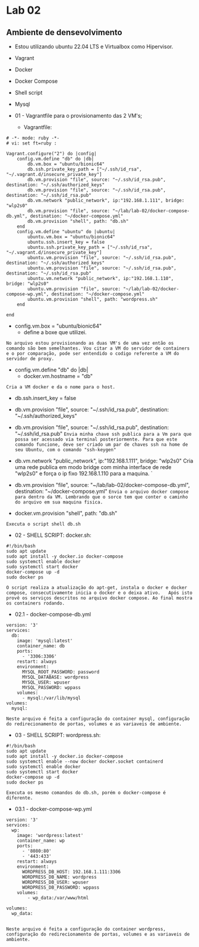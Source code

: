 # Lab 02

## Ambiente de densevolvimento
   - Estou utilizando ubuntu 22.04 LTS e Virtualbox como Hipervisor.

   - Vagrant
   - Docker
   - Docker Compose
   - Shell script
   - Mysql

- 01 - Vagrantfile para o provisionamento das 2 VM's;
   - Vagrantfile:

```
# -*- mode: ruby -*-
# vi: set ft=ruby :

Vagrant.configure("2") do |config|
	config.vm.define "db" do |db|	
		db.vm.box = "ubuntu/bionic64"
		db.ssh.private_key_path = ["~/.ssh/id_rsa", "~/.vagrant.d/insecure_private_key"]
		db.vm.provision "file", source: "~/.ssh/id_rsa.pub", destination: "~/.ssh/authorized_keys"
		db.vm.provision "file", source: "~/.ssh/id_rsa.pub", destination: "~/.ssh/id_rsa.pub"
		db.vm.network "public_network", ip:"192.168.1.111", bridge:	"wlp2s0"	  
		db.vm.provision "file", source: "~/lab/lab-02/docker-compose-db.yml", destination: "~/docker-compose.yml" 
		db.vm.provision "shell", path: "db.sh"
	end
	config.vm.define "ubuntu" do |ubuntu|	
		ubuntu.vm.box = "ubuntu/bionic64"
		ubuntu.ssh.insert_key = false
		ubuntu.ssh.private_key_path = ["~/.ssh/id_rsa", "~/.vagrant.d/insecure_private_key"]
		ubuntu.vm.provision "file", source: "~/.ssh/id_rsa.pub", destination: "~/.ssh/authorized_keys"
		ubuntu.vm.provision "file", source: "~/.ssh/id_rsa.pub", destination: "~/.ssh/id_rsa.pub"
		ubuntu.vm.network "public_network", ip:"192.168.1.110", bridge:	"wlp2s0"  
		ubuntu.vm.provision "file", source: "~/lab/lab-02/docker-compose-wp.yml", destination: "~/docker-compose.yml" 
		ubuntu.vm.provision "shell", path: "wordpress.sh"
	end

end

```

- config.vm.box = "ubuntu/bionic64"
    - define a boxe que utilizei.

`
No arquivo estou provisionando as duas VM's de uma vez então os comando são bem semelhantes. Vou citar a VM do servidor de containers e o por comparação, pode ser entendido o codigo referente a VM do servidor de proxy.
`

- config.vm.define "db" do |db|
    - docker.vm.hostname = "db"

`
Cria a VM docker e da o nome para o host.
`

- db.ssh.insert_key = false
- db.vm.provision "file", source: "~/.ssh/id_rsa.pub", destination: "~/.ssh/authorized_keys"
- db.vm.provision "file", source: "~/.ssh/id_rsa.pub", destination: "~/.ssh/id_rsa.pub"
`
Envia minha chave ssh publica para a Vm para que possa ser acessado via terminal posteriormente.
Para que este comando funcione, deve ser criado um par de chaves ssh na home de seu Ubuntu, com o comando "ssh-keygen"
`

- db.vm.network "public_network", ip:"192.168.1.111", bridge: "wlp2s0"
Cria uma rede publica em modo bridge com minha interface de rede "wlp2s0" e força o ip fixo 192.168.1.110 para a maquina.
`

- db.vm.provision "file", source: "~/lab/lab-02/docker-compose-db.yml", destination: "~/docker-compose.yml" 
`
Envia o arquivo docker compose para dentro da VM. Lembrando que o sorce tem que conter o caminho do arquivo em sua maquina fisica.
`

- docker.vm.provision "shell", path: "db.sh"

`
Executa o script shell db.sh
`

- 02 - SHELL SCRIPT: docker.sh:

```
#!/bin/bash
sudo apt update
sudo apt install -y docker.io docker-compose
sudo systemctl enable docker
sudo systemctl start docker
docker-compose up -d
sudo docker ps
```

`
O script realiza a atualização do apt-get, instala o docker e docker compose, consecutivamente inicia o docker e o deixa ativo.  
Após isto provê os serviços descritos no arquivo docker compose.
Ao final mostra os containers rodando.
`

- 02.1 - docker-compose-db.yml
```
version: '3'
services:
  db:
    image: 'mysql:latest'
    container_name: db
    ports:
      - '3306:3306'
    restart: always  
    environment:
      MYSQL_ROOT_PASSWORD: password
      MYSQL_DATABASE: wordpress
      MYSQL_USER: wpuser
      MYSQL_PASSWORD: wppass
    volumes:
      - mysql:/var/lib/mysql
volumes:
  mysql:   

```

`
Neste arquivo é feita a configuração do container mysql, configuração do redirecionamento de portas, volumes e as variaveis de ambiente.
`

- 03 - SHELL SCRIPT: wordpress.sh:

```
#!/bin/bash
sudo apt update
sudo apt install -y docker.io docker-compose
sudo systemctl enable --now docker docker.socket containerd
sudo systemctl enable docker
sudo systemctl start docker
docker-compose up -d
sudo docker ps
```

`
Executa os mesmo comandos do db.sh, porém o docker-compose é diferente.
`

- 03.1 - docker-compose-wp.yml

```
version: '3'
services:  
  wp:
    image: 'wordpress:latest'
    container_name: wp
    ports:
      - '8080:80'
      - '443:433'
    restart: always
    environment:
      WORDPRESS_DB_HOST: 192.168.1.111:3306
      WORDPRESS_DB_NAME: wordpress
      WORDPRESS_DB_USER: wpuser
      WORDPRESS_DB_PASSWORD: wppass
    volumes:
        - wp_data:/var/www/html    

volumes:
  wp_data:


```

`
Neste arquivo é feita a configuração do container wordpress, configuração do redirecionamento de portas, volumes e as variaveis de ambiente.
`

